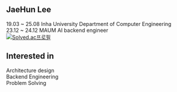 ## JaeHun Lee 
19.03 ~ 25.08 Inha University Department of Computer Engineering<br>
23.12 ~ 24.12 MAUM AI backend engineer<br>
[![Solved.ac프로필](http://mazassumnida.wtf/api/mini/generate_badge?boj=qwww7778)](https://solved.ac/qwww7778)


## Interested in
Architecture design<br>
Backend Engineering<br>
Problem Solving 
